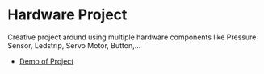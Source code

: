 # Hardware Project

Creative project around using multiple hardware components like Pressure Sensor, Ledstrip, Servo Motor, Button,...
- [Demo of Project](https://youtu.be/jJcFPQX0YA4)
